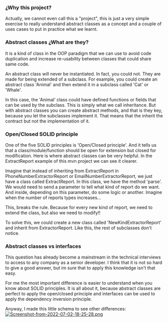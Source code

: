 ### ¿Why this project?

Actually, we cannot even call this a "project", this is just a very simple exercise to really understand abstract classes as a concept and a couple of uses cases to put in practice what we learnt.

### Abstract classes ¿What are they?

It is a kind of class in the OOP paradigm that we can use to avoid code duplication and increase re-usability between classes that could share same code.

An abstract class will never be instantiated. In fact, you could not. They are made for being extended of a subclass. For example, you could create an abstract class 'Animal' and then extend it in a subclass called 'Cat' or 'Whale'.

In this case, the 'Animal' class could have defined functions or fields that can be used by the subclass. This is simply what we call inheritance. But with abstract classes you can create abstract methods, and that is they key, because you let the subclasses implement it. That means that the inherit the contract but not the implementation of it.

### Open/Closed SOLID principle

One of the five SOLID principles is 'Open/Closed principle'. And it tells us that a class/module/function should be open for extension but closed for modification. Here is where abstract classes can be very helpful. In the ExtractReport example of this mvn project we can see it clearer.

Imagine that instead of inheriting from ExtractReport in PhoneNumberExtractorReport or EmailNumberExtractorReport, we just have a class called ExtractReport. In this class, we have the method 'parse'. We would need to send a parameter to tell what kind of report do we want. And inside, depending on this parameter, do some logic or another. Imagine when the number of reports types increases...

This, breaks the rule. Because for every new kind of report, we need to extend the class, but also we need to modify!!

To solve this, we could create a new class called 'NewKindExtractorReport' and inherit from ExtractorReport. Like this, the rest of subclasses don't notice.

### Abstract classes vs interfaces

This question has already become a mainstream in the technical interviews to access to any company as a senior developer. I think that it is not so hard to give a good answer, but im sure that to apply this knowledge isn't that easy.

For me the most important difference is easier to understand when you know about SOLID principles. It is all about it, because abstract classes are perfect to apply the open/closed principle and interfaces can be used to apply the dependency inversion principle.

Anyway, I made this little schema to see other differences:
[![Screenshot-from-2022-07-02-18-25-28.png](https://i.postimg.cc/dtTy1B5D/Screenshot-from-2022-07-02-18-25-28.png)](https://postimg.cc/bspJVQcj)